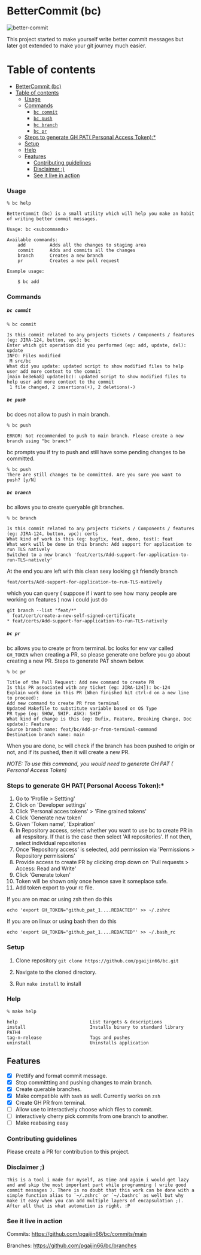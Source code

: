 # BetterCommit (bc)

![better-commit](assets/banner.png)

This project started to make yourself write better commit messages but later got extended to make your git journey much easier.

# Table of contents

- [BetterCommit (bc)](#bettercommit-bc)
- [Table of contents](#table-of-contents)
    - [Usage](#usage)
    - [Commands](#commands)
        - [`bc commit`](#bc-commit)
        - [`bc push`](#bc-push)
        - [`bc branch`](#bc-branch)
        - [`bc pr`](#bc-pr)
    - [Steps to generate GH PAT( Personal Access Token):*](#steps-to-generate-gh-pat-personal-access-token)
    - [Setup](#setup)
    - [Help](#help)
  - [Features](#features)
    - [Contributing guidelines](#contributing-guidelines)
    - [Disclaimer ;)](#disclaimer-)
    - [See it live in action](#see-it-live-in-action)

### Usage

```
% bc help

BetterCommit (bc) is a small utility which will help you make an habit of writing better commit messages.

Usage: bc <subcommands>

Available commands:
    add         Adds all the changes to staging area
    commit      Adds and commits all the changes
    branch      Creates a new branch
    pr          Creates a new pull request

Example usage:

    $ bc add

```

### Commands

##### `bc commit`
```
% bc commit

Is this commit related to any projects tickets / Components / features (eg: JIRA-124, button, vpc): bc
Enter which git operation did you performed (eg: add, update, del): update
INFO: Files modified
 M src/bc
What did you update: updated script to show modified files to help user add more context to the commit
[main be3e6a8] update(bc): updated script to show modified files to help user add more context to the commit
 1 file changed, 2 insertions(+), 2 deletions(-)
```

##### `bc push`

bc does not allow to push in main branch.
```
% bc push

ERROR: Not recommended to push to main branch. Please create a new branch using "bc branch"
```

bc prompts you if try to push and still have some pending changes to be committed.

```
% bc push
There are still changes to be committed. Are you sure you want to push? [y/N]

```

##### `bc branch`

bc allows you to create queryable git branches.

```
% bc branch

Is this commit related to any projects tickets / Components / features (eg: JIRA-124, button, vpc): certs
What kind of work is this (eg: bugfix, feat, demo, test): feat
What work will be done in this branch: Add support for application to run TLS natively
Switched to a new branch 'feat/certs/Add-support-for-application-to-run-TLS-natively'
```

At the end you are left with this clean sexy looking git friendly branch

`feat/certs/Add-support-for-application-to-run-TLS-natively`

which you can query ( suppose if i want to see how many people are working on features ) now i could just do

```
git branch --list "feat/*"
  feat/cert/create-a-new-self-signed-certificate
* feat/certs/Add-support-for-application-to-run-TLS-natively
```

##### `bc pr`

bc allows you to create pr from terminal. bc looks for env var called `GH_TOKEN` when creating a PR, so please generate one before you go about creating a new PR. Steps to generate PAT shown below.

```
% bc pr

Title of the Pull Request: Add new command to create PR
Is this PR associated with any ticket (eg: JIRA-124]): bc-124
Explain work done in this PR (When finished hit ctrl-d on a new line to proceed):
Add new command to create PR from terminal
Updated Makefile to substitute variable based on OS Type
PR type (eg: SHOW, SHIP. ASK): SHIP
What kind of change is this (eg: Bufix, Feature, Breaking Change, Doc update): Feature
Source branch name: feat/bc/Add-pr-from-terminal-command
Destination branch name: main
```

When you are done, `bc` will check if the branch has been pushed to origin or not, and if its pushed, then it will create a new PR.

*NOTE: To use this command, you would need to generate GH PAT ( Personal Access Token)*

### Steps to generate GH PAT( Personal Access Token):*

1. Go to 'Profile > Settting'
2. Click on 'Developer settings'
3. Click 'Personal acces tokens' > 'Fine grained tokens'
4. Click 'Generate new token'
5. Given 'Token name', 'Expiration'
6. In Repository access, select whether you want to use bc to create PR in all respsitory. If that is the case then select 'All repositories'. If not then, select individual repositories
7. Once 'Repository access' is selected, add permission via 'Permissions > Repository permissions'
8. Provide access to create PR by clicking drop down on 'Pull requests > Access: Read and Write' 
9. Click 'Generate token'
10. Token will be shown only once hence save it someplace safe.
11. Add token export to your rc file.

If you are on mac or using zsh then do this
```shell
echo 'export GH_TOKEN="github_pat_1....REDACTED"' >> ~/.zshrc
```

If you are on linux or using bash then do this
```shell
echo 'export GH_TOKEN="github_pat_1....REDACTED"' >> ~/.bash_rc
```

### Setup

1. Clone repository `git clone https://github.com/pgaijin66/bc.git`

2. Navigate to the cloned directory.

3. Run `make install` to install


### Help

```
% make help

help                           List targets & descriptions
install                        Installs binary to standard library PATH4
tag-n-release                  Tags and pushes
uninstall                      Uninstalls application
```


## Features

- [X] Prettify and format commit message.
- [X] Stop committting and pushing changes to main branch.
- [X] Create querable branches.
- [X] Make compatible with `bash` as well. Currently works on `zsh` 
- [X] Create GH PR from terminal.
- [ ] Allow use to interactively choose which files to commit.
- [ ] interactively cherry pick commits from one branch to another.
- [ ] Make reabasing easy

### Contributing guidelines

Please create a PR for contribution to this project.

### Disclaimer ;)

```
This is a tool i made for myself, as time and again i would get lazy and and skip the most important part while programming ( write good commit messages ). There is no doubt that this work can be done with a simple function alias to `~/.zshrc` or `~/.bashrc` as well but why make it easy when you can add multiple layers of encapsulation ;). After all that is what automation is right. :P 
```


### See it live in action

Commits: https://github.com/pgaijin66/bc/commits/main

Branches: https://github.com/pgaijin66/bc/branches